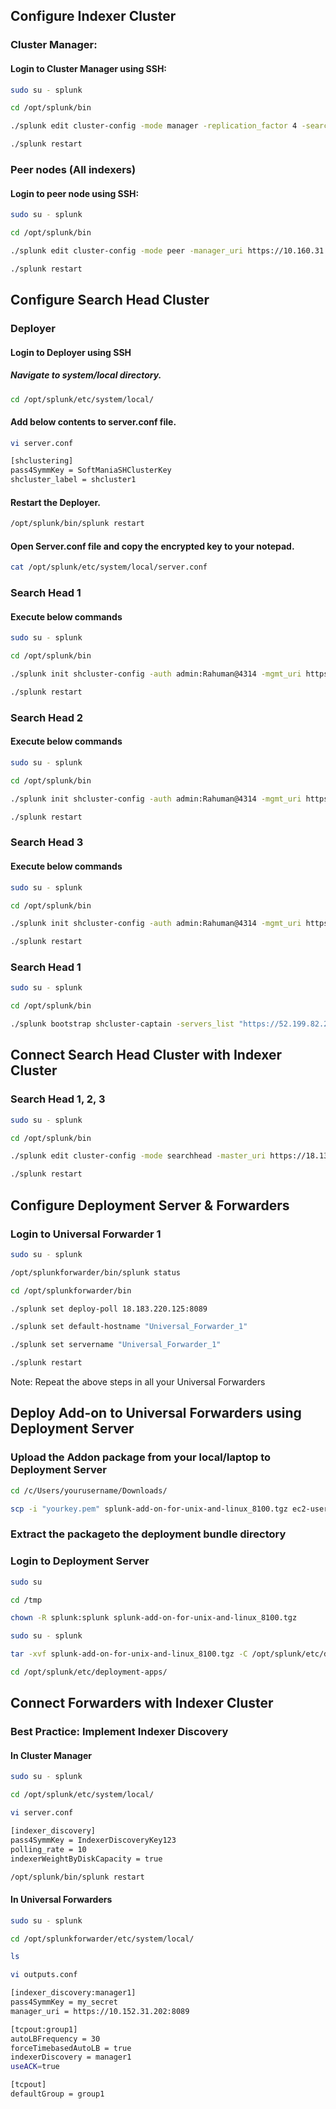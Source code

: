 
## Configure Indexer Cluster 

### Cluster Manager:

#### Login to Cluster Manager using SSH:
```bash
sudo su - splunk

cd /opt/splunk/bin

./splunk edit cluster-config -mode manager -replication_factor 4 -search_factor 3 -secret your_key -cluster_label cluster1

./splunk restart

```

### Peer nodes (All indexers)

#### Login to peer node using SSH:
```bash
sudo su - splunk

cd /opt/splunk/bin

./splunk edit cluster-config -mode peer -manager_uri https://10.160.31.200:8089 -replication_port 9887 -secret your_key

./splunk restart

```

## Configure Search Head Cluster

### Deployer 

#### Login to Deployer using SSH

##### Navigate to system/local directory.
```bash
cd /opt/splunk/etc/system/local/
```
#### Add below contents to server.conf file.
```bash
vi server.conf
```
```bash
[shclustering]
pass4SymmKey = SoftManiaSHClusterKey
shcluster_label = shcluster1
```
#### Restart the Deployer.

```bash
/opt/splunk/bin/splunk restart
```

#### Open Server.conf file and copy the encrypted key to your notepad.

```bash
cat /opt/splunk/etc/system/local/server.conf
```


### Search Head 1

#### Execute below commands
```bash
sudo su - splunk

cd /opt/splunk/bin

./splunk init shcluster-config -auth admin:Rahuman@4314 -mgmt_uri https://SH1_IP_OR_DNS:8089 -replication_port 9000 -replication_factor 3 -conf_deploy_fetch_url http://DEPLOYER_IP_OR_DNS:8089 -secret pass_4_Symm_Key -shcluster_label shcluster1

./splunk restart
```
### Search Head 2

#### Execute below commands
```bash
sudo su - splunk

cd /opt/splunk/bin

./splunk init shcluster-config -auth admin:Rahuman@4314 -mgmt_uri https://SH2_IP_OR_DNS:8089 -replication_port 9000 -replication_factor 3 -conf_deploy_fetch_url http://DEPLOYER_IP_OR_DNS:8089 -secret pass_4_Symm_Key -shcluster_label shcluster1

./splunk restart
```
### Search Head 3

#### Execute below commands
```bash
sudo su - splunk

cd /opt/splunk/bin

./splunk init shcluster-config -auth admin:Rahuman@4314 -mgmt_uri https://SH3_IP_OR_DNS:8089 -replication_port 9000 -replication_factor 3 -conf_deploy_fetch_url http://DEPLOYER_IP_OR_DNS:8089 -secret pass_4_Symm_Key -shcluster_label shcluster1

./splunk restart
```
### Search Head 1
```bash
sudo su - splunk

cd /opt/splunk/bin

./splunk bootstrap shcluster-captain -servers_list "https://52.199.82.244:8089,https://54.168.7.26:8089,https://54.168.97.221:8089" -auth admin:Rahuman@4314

```

## Connect Search Head Cluster with Indexer Cluster

### Search Head 1, 2, 3
```bash
sudo su - splunk

cd /opt/splunk/bin

./splunk edit cluster-config -mode searchhead -master_uri https://18.139.109.202:8089 -secret Rahuman@4314 

./splunk restart

```

## Configure Deployment Server & Forwarders

### Login to Universal Forwarder 1

```bash
sudo su - splunk

/opt/splunkforwarder/bin/splunk status

cd /opt/splunkforwarder/bin

./splunk set deploy-poll 18.183.220.125:8089

./splunk set default-hostname "Universal_Forwarder_1"

./splunk set servername "Universal_Forwarder_1"

./splunk restart

```
Note: Repeat the above steps in all your Universal Forwarders


## Deploy Add-on to Universal Forwarders using Deployment Server

### Upload the Addon package from your local/laptop to Deployment Server

```bash
cd /c/Users/yourusername/Downloads/

scp -i "yourkey.pem" splunk-add-on-for-unix-and-linux_8100.tgz ec2-user@your_public_ip_or_dns:/tmp

```

### Extract the packageto the deployment bundle directory

### Login to Deployment Server

```bash
sudo su 

cd /tmp

chown -R splunk:splunk splunk-add-on-for-unix-and-linux_8100.tgz

sudo su - splunk

tar -xvf splunk-add-on-for-unix-and-linux_8100.tgz -C /opt/splunk/etc/deployment-apps/

cd /opt/splunk/etc/deployment-apps/

```

## Connect Forwarders with Indexer Cluster

### Best Practice: Implement Indexer Discovery

#### In Cluster Manager

```bash
sudo su - splunk

cd /opt/splunk/etc/system/local/

vi server.conf

[indexer_discovery]
pass4SymmKey = IndexerDiscoveryKey123
polling_rate = 10
indexerWeightByDiskCapacity = true

/opt/splunk/bin/splunk restart

```

#### In Universal Forwarders

```bash
sudo su - splunk

cd /opt/splunkforwarder/etc/system/local/

ls

vi outputs.conf

[indexer_discovery:manager1]
pass4SymmKey = my_secret
manager_uri = https://10.152.31.202:8089

[tcpout:group1]
autoLBFrequency = 30
forceTimebasedAutoLB = true
indexerDiscovery = manager1
useACK=true

[tcpout]
defaultGroup = group1

```

